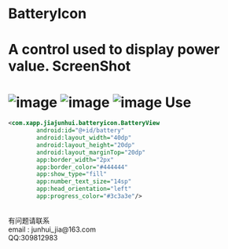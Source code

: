 # BatteryIcon
A control used to display power value.
ScreenShot
====
![image](https://github.com/jiajunhui/BatteryIcon/raw/master/screenshot/screen_shot_01.png)
![image](https://github.com/jiajunhui/BatteryIcon/raw/master/screenshot/screen_shot_02.png)
![image](https://github.com/jiajunhui/BatteryIcon/raw/master/screenshot/screen_shot_03.png)
Use
====
```xml
<com.xapp.jiajunhui.batteryicon.BatteryView
        android:id="@+id/battery"
        android:layout_width="40dp"
        android:layout_height="20dp"
        android:layout_marginTop="20dp"
        app:border_width="2px"
        app:border_color="#444444"
        app:show_type="fill"
        app:number_text_size="14sp"
        app:head_orientation="left"
        app:progress_color="#3c3a3e"/>
```
<br>
有问题请联系 <br>email : junhui_jia@163.com<br>QQ:309812983
